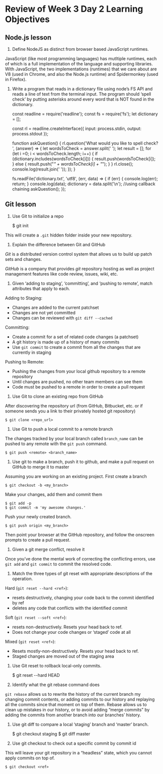Review of Week 3 Day 2 Learning Objectives
==========================================

Node.js lesson
--------------

1.  Define NodeJS as distinct from browser based JavaScript runtimes.

JavaScript (like most programming languages) has mutltiple runtimes, each of which is a full implementation of the language and supporting libraries. With JavaScript, the two implementations (runtimes) that we care about are V8 (used in Chrome, and also the Node.js runtime) and Spidermonkey (used in Firefox).

1.  Write a program that reads in a dictionary file using node’s FS API and reads a line of text from the terminal input. The program should ‘spell check’ by putting asterisks around every word that is NOT found in the dictionary.

    const readline = require('readline');
    const fs = require('fs');
    let dictionary = [];

    const rl = readline.createInterface({
        input: process.stdin,
        output: process.stdout
    });

    function askQuestion() {
        rl.question('What would you like to spell check? ', (answer) => {
            let wordsToCheck = answer.split(' ');
            let result = [];
            for (let i =0; i < wordsToCheck.length; i++) {
                if (dictionary.includes(wordsToCheck[i])) {
                    result.push(wordsToCheck[i]);
                } else {
                    result.push("*" + wordsToCheck[i] + "*");
                }
            }
            rl.close();
            console.log(result.join(' '));
        });
    }


    fs.readFile('dictionary.txt', 'utf8', (err, data) => {
        if (err) {
            console.log(err);
            return;
        }
        console.log(data);
        dictionary = data.split('\n');
        //using callback chaining
        askQuestion();
    });

Git lesson
----------

1.  Use Git to initialize a repo

    $ git init

This will create a `.git` hidden folder inside your new repository.

1.  Explain the difference between Git and GitHub

*Git* is a distributed version control system that allows us to build up patch sets and changes.

*GitHub* is a company that provides *git* repository hosting as well as project management features like code review, issues, wiki, etc.

1.  Given ‘adding to staging’, ‘committing’, and ‘pushing to remote’, match attributes that apply to each.

Adding to Staging:

-   Changes are added to the current patchset
-   Changes are not yet committed
-   Changes can be reviewed with `git diff --cached`

Committing:

-   Create a commit for a set of related code changes (a patchset)
-   A git history is made up of a history of many commits
-   Use `git commit` to create a commit from all the changes that are currently in staging

Pushing to Remote:

-   Pushing the changes from your local github repository to a remote repository
-   Until changes are pushed, no other team members can see them
-   Code must be pushed to a remote in order to create a pull request

1.  Use Git to clone an existing repo from GitHub

After discovering the repository url (from GitHub, Bitbucket, etc. or if someone sends you a link to their privately hosted git repository)

    $ git clone <repo_url>

1.  Use Git to push a local commit to a remote branch

The changes tracked by your local branch called `branch_name` can be pushed to any remote with the `git push` command.

    $ git push <remote> <branch_name>

1.  Use git to make a branch, push it to github, and make a pull request on GitHub to merge it to master

Assuming you are working on an existing project. First create a branch

    $ git checkout -b <my_branch>

Make your changes, add them and commit them

    $ git add -p
    $ git commit -m 'my awesome changes.'

Push your newly created branch.

    $ git push origin <my_branch>

Then point your browser at the GitHub repository, and follow the onscreen prompts to create a pull request.

1.  Given a git merge conflict, resolve it

Once you’ve done the mental work of correcting the conflicting errors, use `git add` and `git commit` to commit the resolved code.

1.  Match the three types of git reset with appropriate descriptions of the operation.

Hard (`git reset --hard <ref>`):

-   resets destructively, changing your code back to the commit identified by ref
-   deletes any code that conflicts with the identified commit

Soft (`git reset --soft <ref>`):

-   resets non-destructively. Resets your head back to ref.
-   Does not change your code changes or ‘staged’ code at all

Mixed (`git reset <ref>`):

-   Resets mostly-non-destructively. Resets your head back to ref.
-   Staged changes are moved out of the staging area

1.  Use Git reset to rollback local-only commits.

    $ git reset --hard HEAD

1.  Identify what the git rebase command does

`git rebase` allows us to rewrite the history of the current branch my changing commit contents, or adding commits to our history and replaying all the commits since that moment on top of them. Rebase allows us to clean up mistakes in our history, or to avoid adding “merge commits” by adding the commits from another branch into our branches’ history.

1.  Use git diff to compare a local ‘staging’ branch and ‘master’ branch.

    $ git checkout staging
    $ git diff master

1.  Use git checkout to check out a specific commit by commit id

This will leave your git repository in a “headless” state, which you cannot apply commits on top of.

    $ git checkout <ref>
